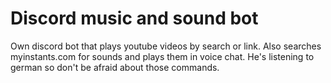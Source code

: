# Discord music and sound bot
Own discord bot that plays youtube videos by search or link. Also searches myinstants.com for sounds and plays them in voice chat. He's listening to german so don't be afraid about those commands.
